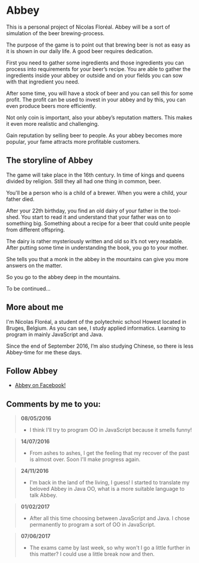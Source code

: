 # Abbey

This is a personal project of Nicolas Floréal.
Abbey will be a sort of simulation of the beer brewing-process.

The purpose of the game is to point out that brewing beer is not as easy as it is shown in our daily life. A good beer requires dedication.

First you need to gather some ingredients and those ingredients you can process into requirements for your beer’s recipe.
You are able to gather the ingredients inside your abbey or outside and on your fields you can sow with that ingredient you need.

After some time, you will have a stock of beer and you can sell this for some profit.
The profit can be used to invest in your abbey and by this, you can even produce beers more efficiently.

Not only coin is important, also your abbey’s reputation matters.
This makes it even more realistic and challenging.

Gain reputation by selling beer to people.
As your abbey becomes more popular, your fame attracts more profitable customers.

## The storyline of Abbey

The game will take place in the 16th century.
In time of kings and queens divided by religion.
Still they all had one thing in common, beer.

You'll be a person who is a child of a brewer.
When you were a child, your father died.

After your 22th birthday, you find an old dairy of your father in the tool-shed.
You start to read it and understand that your father was on to something big.
Something about a recipe for a beer that could unite people from different offspring.

The dairy is rather mysteriously written and old so it’s not very readable.
After putting some time in understanding the book, you go to your mother.

She tells you that a monk in the abbey in the mountains can give you more answers on the matter.

So you go to the abbey deep in the mountains.

To be continued...

## More about me

I'm Nicolas Floréal, a student of the polytechnic school Howest located in Bruges, Belgium.
As you can see, I study applied informatics. Learning to program in mainly JavaScript and Java.

Since the end of September 2016,
I’m also studying Chinese, so there is less Abbey-time for me these days.

## Follow Abbey

* [Abbey on Facebook!](https://www.facebook.com/AbbeyTheGame/)

## Comments by me to you:

> **08/05/2016**
> * I think I'll try to program OO in JavaScript because it smells funny!

> **14/07/2016**
> * From ashes to ashes, I get the feeling that my recover of the past is almost over. Soon I'll make progress again.

> **24/11/2016**
> * I'm back in the land of the living, I guess!
    I started to translate my beloved Abbey in Java OO, what is a more suitable language to talk Abbey.

> **01/02/2017**
> * After all this time choosing between JavaScript and Java. I chose permanently to program a sort of OO in JavaScript.

> **07/06/2017**
> * The exams came by last week, so why won't I go a little further in this matter?
    I could use a little break now and then.